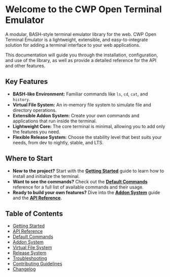 # Welcome to the CWP Open Terminal Emulator

A modular, BASH-style terminal emulator library for the web. CWP Open Terminal Emulator is a lightweight, extensible, and easy-to-integrate solution for adding a terminal interface to your web applications.

This documentation will guide you through the installation, configuration, and use of the library, as well as provide a detailed reference for the API and other features.

## Key Features

*   **BASH-like Environment:** Familiar commands like `ls`, `cd`, `cat`, and `history`.
*   **Virtual File System:** An in-memory file system to simulate file and directory operations.
*   **Extensible Addon System:** Create your own commands and applications that run inside the terminal.
*   **Lightweight Core:** The core terminal is minimal, allowing you to add only the features you need.
*   **Flexible Release System:** Choose the stability level that best suits your needs, from dev to nightly, stable, and LTS.

## Where to Start

*   **New to the project?** Start with the **[Getting Started](./getting-started.md)** guide to learn how to install and initialize the terminal.
*   **Want to see the commands?** Check out the **[Default Commands](./commands.md)** reference for a full list of available commands and their usage.
*   **Ready to build your own features?** Dive into the **[Addon System](./addons.md)** guide and the **[API Reference](./api-reference.md)**.

## Table of Contents

*   [Getting Started](./getting-started.md)
*   [API Reference](./api-reference.md)
*   [Default Commands](./commands.md)
*   [Addon System](./addons.md)
*   [Virtual File System](./filesystem.md)
*   [Release System](./release-system.md)
*   [Troubleshooting](./troubleshooting.md)
*   [Contributing Guidelines](../CONTRIBUTING.md)
*   [Changelog](../CHANGELOG.md)
